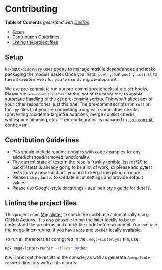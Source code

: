 # Contributing

<!-- START doctoc generated TOC please keep comment here to allow auto update -->
<!-- DON'T EDIT THIS SECTION, INSTEAD RE-RUN doctoc TO UPDATE -->
**Table of Contents**  *generated with [DocToc](https://github.com/thlorenz/doctoc)*

- [Setup](#setup)
- [Contribution Guidelines](#contribution-guidelines)
- [Linting the project files](#linting-the-project-files)

<!-- END doctoc generated TOC please keep comment here to allow auto update -->

## Setup

`ha-mqtt-discovery` uses [poetry](https://python-poetry.org/) to manage module dependencies and make packaging the module easier.
Once you install `poetry`, run `poetry install` to have it create a venv for you to use during development.

We use [pre-commit](https://pre-commit.com/) to run our pre-commit/postcheckout etc `git` hooks.
Please run `pre-commit install` at the root of the repository to enable automatic handling of the `git` pre-commit scripts.
This won't affect any of your other repositories, just this one.
The pre-commit scripts run `ruff` on the `.py` files that you are committing along with some other checks (preventing accidental large file additions, merge conflict checks, whitespace trimming, etc).
Their configuration is managed in [.pre-commit-config.yaml](https://github.com/unixorn/ha-mqtt-discovery/blob/main/.pre-commit-config.yaml).

## Contribution Guidelines

- PRs should include readme updates with code examples for any added/changed/removed functionality.
- The current state of tests in the repo is frankly terrible. [issues/20](https://github.com/unixorn/ha-mqtt-discovery/issues/20) to backfill tests is already going to be a lot of work, so please add pytest tests for any new functions you add to keep from piling on more.
- Please use `pydantic` to validate input settings and provide default values.
- Please use Google-style docstrings - see their [style guide](https://google.github.io/styleguide/pyguide.html#38-comments-and-docstrings) for details.

## Linting the project files

This project uses [Megalinter](https://megalinter.io/latest/) to check the codebase automatically using GitHub Actions.
It is also possible to run the linter locally to better understand the problems and check the code before a commit.
You can use the [mega-linter-runner](https://megalinter.io/latest/mega-linter-runner/#installation), if you have `Node` and `Docker` locally available.

To run all the linters as configured in the `.mega-linter.yml` file, use:

```bash
npx mega-linter-runner --flavor python
```

It will print out the results in the console, as well as generate a `megalinter-reports` directory with all its reports.
